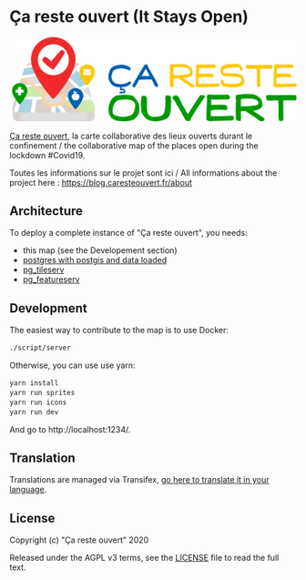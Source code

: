 # Ça reste ouvert (It Stays Open)

![Ça reste ouvert](images/logo.png)

[Ça reste ouvert](https://caresteouvert.fr), la carte collaborative des lieux ouverts durant le confinement / the collaborative map of the places open during the lockdown #Covid19.

Toutes les informations sur le projet sont ici / All informations about the project here : https://blog.caresteouvert.fr/about

## Architecture

To deploy a complete instance of "Ça reste ouvert", you needs:

- this map (see the Developement section)
- [postgres with postgis and data loaded](db/)
- [pg_tileserv](https://access.crunchydata.com/documentation/pg_tileserv/latest/)
- [pg_featureserv](https://access.crunchydata.com/documentation/pg_featureserv/latest/)


## Development

The easiest way to contribute to the map is to use Docker:

```bash
./script/server
```

Otherwise, you can use use yarn:

```bash
yarn install
yarn run sprites
yarn run icons
yarn run dev
```

And go to http://localhost:1234/.

## Translation

Translations are managed via Transifex, [go here to translate it in your language](https://www.transifex.com/openlevelup/ca-reste-ouvert/languages/).

## License

Copyright (c) "Ça reste ouvert" 2020

Released under the AGPL v3 terms, see the [LICENSE](LICENSE.txt) file to read the full text.
